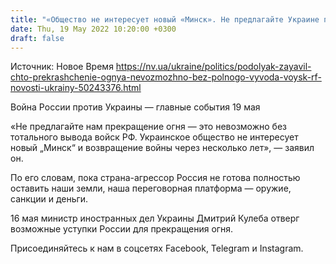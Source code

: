 ```yaml
---
title: "«Общество не интересует новый «Минск». Не предлагайте Украине прекращение огня — это невозможно без тотального вывода войск РФ — Подоляк"
date: Thu, 19 May 2022 10:20:00 +0300
draft: false
---
```

Источник: Новое Время https://nv.ua/ukraine/politics/podolyak-zayavil-chto-prekrashchenie-ognya-nevozmozhno-bez-polnogo-vyvoda-voysk-rf-novosti-ukrainy-50243376.html


Война России против Украины — главные события 19 мая

«Не предлагайте нам прекращение огня — это невозможно без тотального вывода войск РФ. Украинское общество не интересует новый „Минск“ и возвращение войны через несколько лет», — заявил он.

По его словам, пока страна-агрессор Россия не готова полностью оставить наши земли, наша переговорная платформа — оружие, санкции и деньги.

16 мая министр иностранных дел Украины Дмитрий Кулеба отверг возможные уступки России для прекращения огня.

Присоединяйтесь к нам в соцсетях Facebook, Telegram и Instagram.

